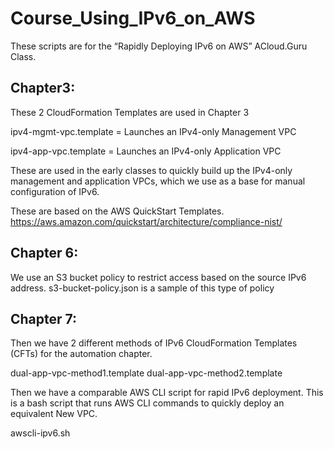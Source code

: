 # Course_Using_IPv6_on_AWS

These scripts are for the “Rapidly Deploying IPv6 on AWS” ACloud.Guru Class.

## Chapter3:

These 2 CloudFormation Templates are used in Chapter 3

ipv4-mgmt-vpc.template = Launches an IPv4-only Management VPC

ipv4-app-vpc.template = Launches an IPv4-only Application VPC

These are used in the early classes to quickly build up the IPv4-only management and application VPCs, which we use as a base for manual configuration of IPv6.

These are based on the AWS QuickStart Templates.
https://aws.amazon.com/quickstart/architecture/compliance-nist/

## Chapter 6:

We use an S3 bucket policy to restrict access based on the source IPv6 address.
s3-bucket-policy.json is a sample of this type of policy

## Chapter 7:

Then we have 2 different methods of IPv6 CloudFormation Templates (CFTs) for the automation chapter.

dual-app-vpc-method1.template
dual-app-vpc-method2.template

Then we have a comparable AWS CLI script for rapid IPv6 deployment.  This is a bash script that runs AWS CLI commands to quickly deploy an equivalent New VPC.

awscli-ipv6.sh
